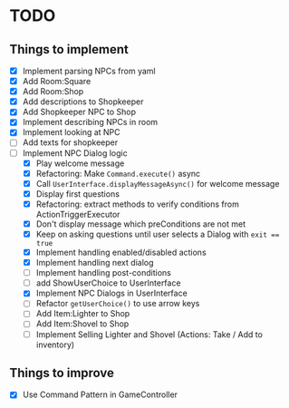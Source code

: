 # TODO

## Things to implement

- [x] Implement parsing NPCs from yaml
- [x] Add Room:Square
- [x] Add Room:Shop 
- [x] Add descriptions to Shopkeeper 
- [x] Add Shopkeeper NPC to Shop
- [x] Implement describing NPCs in room
- [x] Implement looking at NPC
- [ ] Add texts for shopkeeper
- [ ] Implement NPC Dialog logic
  - [x] Play welcome message
  - [x] Refactoring: Make `Command.execute()` async
  - [x] Call `UserInterface.displayMessageAsync()` for welcome message
  - [x] Display first questions
  - [x] Refactoring: extract methods to verify conditions from ActionTriggerExecutor
  - [x] Don't display message which preConditions are not met
  - [x] Keep on asking questions until user selects a Dialog with `exit == true`
  - [x] Implement handling enabled/disabled actions
  - [x] Implement handling next dialog
  - [ ] Implement handling post-conditions
  - [ ] add ShowUserChoice to UserInterface
  - [x] Implement NPC Dialogs in UserInterface
  - [ ] Refactor `getUserChoice()` to use arrow keys
  - [ ] Add Item:Lighter to Shop
  - [ ] Add Item:Shovel to Shop
  - [ ] Implement Selling Lighter and Shovel (Actions: Take / Add to inventory)

## Things to improve

- [x] Use Command Pattern in GameController
